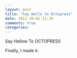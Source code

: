 ```yaml
---
layout: post
title: "Say Hello to Octopress"
date: 2011-10-02 11:39
comments: true
categories: 
---
```


Say Hellow To OCTOPRESS

Finally, I made it.

